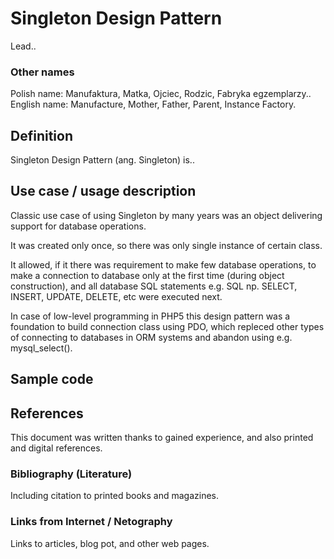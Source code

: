 # Singleton Design Pattern

Lead..

### Other names

Polish name: Manufaktura, Matka, Ojciec, Rodzic, Fabryka egzemplarzy..
English name: Manufacture, Mother, Father, Parent, Instance Factory.

## Definition

Singleton Design Pattern (ang. Singleton) is..


## Use case / usage description

Classic use case of using Singleton by many years was an object delivering support for database operations. 

It was created only once, so there was only single instance of certain class.

It allowed, if it there was requirement to make few database operations, to make a connection to database only at the first time (during object construction), and all database SQL statements e.g. SQL np. SELECT, INSERT, UPDATE, DELETE, etc were executed next.
 
In case of low-level programming in PHP5 this design pattern was a foundation to build connection class using PDO, which repleced other types of connecting to databases in ORM systems and abandon using e.g. mysql_select().


## Sample code

## References

This document was written thanks to gained experience, and also printed and digital references.

### Bibliography (Literature)

Including citation to printed books and magazines.

### Links from Internet / Netography

Links to articles, blog pot, and other web pages.